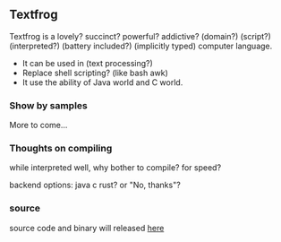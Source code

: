 ## Textfrog

Textfrog is a lovely? succinct? powerful? addictive?  (domain?) (script?) (interpreted?) (battery included?) (implicitly typed) computer language.

- It can be used in (text processing?)
- Replace shell scripting? (like bash awk)
- It use the ability of Java world and C world.


### Show by samples

More to come...



### Thoughts on compiling

while interpreted well, why bother to compile?  for speed?

backend options: java c rust? or "No, thanks"?

### source

source code and binary will released [here](https://github.com/neoedmund/textfrog)

